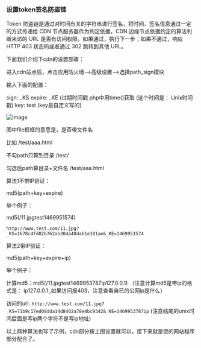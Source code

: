### 设置token签名防盗链

Token 防盗链是通过对时间有关的字符串进行签名，将时间、签名信息通过一定的方式传递给 CDN 节点服务器作为判定依据，CDN 边缘节点依据约定的算法判断来访的 URL 是否有访问权限。如果通过，执行下一步；如果不通过，响应 HTTP 403 状态码或者通过 302 跳转到其他 URL。

下面我们介绍下cdn的设置部骤：

进入cdn站点后，点击应用防火墙—>高级设置—>选择path_sign模块

输入下面的配置：

sign: _KS expire: _KE (过期时间戳 php中用time()获取 (这个时间是： Unix时间戳) key: test (key是自定义写的)

![image](https://user-images.githubusercontent.com/90588289/133750449-f9950c37-d0f7-4c7b-ab1e-6f07136cb33f.png)

图中file框框的意思是，是否带文件名

比如 /test/aaa.html

不勾path只算到目录 /test/

勾选后path算目录+文件名 /test/aaa.html

算法1不带IP验证：

md5(path+key+expire)

举个例子：

md5(/11.jpgtest1469951574)

```http://www.test.com/11.jpg?_KS=1678c4fd82b762ab304a40dab1e181ae&_KE=1469951574```

算法2带IP验证：

md5(path+key+expire+ip)

举个例子：

计算md5：md5(/11.jpgtest1469953787ip127.0.0.1) （注意计算md5是带ip的格式是： ip127.0.0.1 ,如果访问报403，注意查看自已的公网ip是什么）

访问的url: ```http://www.test.com/11.jpg?_KS=71b9c17ed08dda14d8402a78e4bc9342&_KE=1469953787ip``` (注意结尾的unix时间后面是写ip两个字符不是写ip地址)

以上两种算法也写了示例，cdn部分按上图设置就可以，接下来就是您的网站程序部分配合了。
